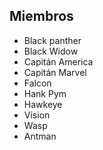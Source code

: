## Miembros

* Black panther
* Black Widow
* Capitán America
* Capitán Marvel
* Falcon
* Hank Pym
* Hawkeye
* Vision
* Wasp
* Antman
